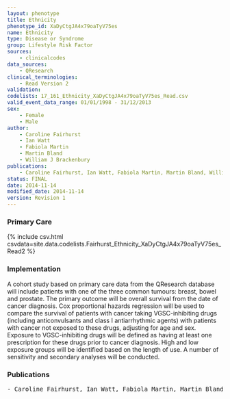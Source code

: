 ```yaml
---
layout: phenotype
title: Ethnicity
phenotype_id: XaDyCtgJA4x79oaTyV75es
name: Ethnicity
type: Disease or Syndrome
group: Lifestyle Risk Factor
sources: 
    - clinicalcodes
data_sources:
    - QResearch
clinical_terminologies:
    - Read Version 2
validation:
codelists: 17_161_Ethnicity_XaDyCtgJA4x79oaTyV75es_Read.csv
valid_event_data_range: 01/01/1998 - 31/12/2013
sex:
    - Female
    - Male
author:
    - Caroline Fairhurst
    - Ian Watt
    - Fabiola Martin
    - Martin Bland
    - William J Brackenbury   
publications:
    - Caroline Fairhurst, Ian Watt, Fabiola Martin, Martin Bland, William J Brackenburry, Exposure to sodium channel-inhibiting drugs and cancer survival protocol for a cohort study using the QResearch primary care database. BMJ Open, 4:e006604 2014.
status: FINAL
date: 2014-11-14
modified_date: 2014-11-14
version: Revision 1
---
```


### Primary Care

{% include csv.html csvdata=site.data.codelists.Fairhurst_Ethnicity_XaDyCtgJA4x79oaTyV75es_Read2 %}

### Implementation

A cohort study based on primary care data from the QResearch database will
include patients with one of the three common tumours: breast, bowel and prostate. The primary
outcome will be overall survival from the date of cancer diagnosis. Cox proportional hazards regression will be
used to compare the survival of patients with cancer taking VGSC-inhibiting drugs (including
anticonvulsants and class I antiarrhythmic agents) with patients with cancer not exposed to these drugs,
adjusting for age and sex. Exposure to VGSC-inhibiting drugs will be defined as having at least one
prescription for these drugs prior to cancer diagnosis. High and low exposure groups will be identified based on the length of use. A number of sensitivity and
secondary analyses will be conducted.

### Publications

<pre>
- Caroline Fairhurst, Ian Watt, Fabiola Martin, Martin Bland, William J Brackenburry, Exposure to sodium channel-inhibiting drugs and cancer survival protocol for a cohort study using the QResearch primary care database. BMJ Open, 4:e006604 2014.
</pre>
